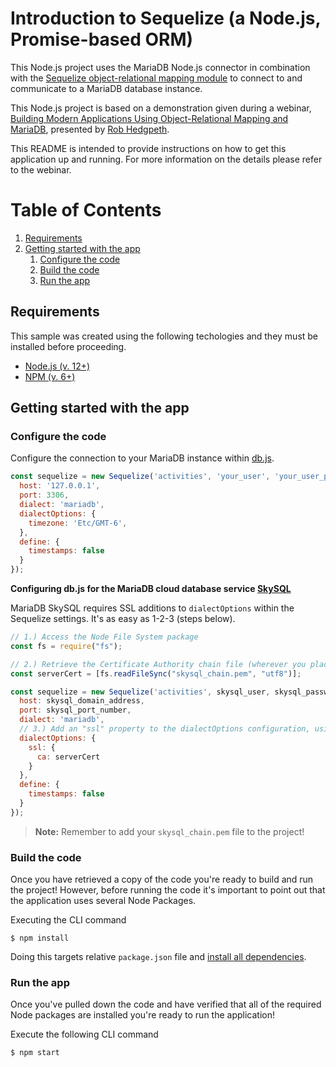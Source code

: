 # Introduction to Sequelize (a Node.js, Promise-based ORM)

This Node.js project uses the MariaDB Node.js connector in combination with the [Sequelize object-relational mapping module](https://sequelize.org/) to connect to and communicate to a MariaDB database instance.

This Node.js project is based on a demonstration given during a webinar, [Building Modern Applications Using Object-Relational Mapping and MariaDB](https://go.mariadb.com/20Q4-WBN-GLBL-OSSG-ORM-Object-Relational-Mapping-2020-8-20_Registration-LP.html), presented by [Rob Hedgpeth](https://mariadb.com/resources/blog/author/roberthedgpeth/).

This README is intended to provide instructions on how to get this application up and running. For more information on the details please refer to the webinar.

# Table of Contents
1. [Requirements](#requirements)
2. [Getting started with the app](#getting-started)
    1. [Configure the code](#configure-code)
    2. [Build the code](#build-code)
    3. [Run the app](#run-app)

## Requirements <a name="requirements"></a>

This sample was created using the following techologies and they must be installed before proceeding.

* [Node.js (v. 12+)](https://nodejs.org/docs/latest-v12.x/api/index.html)
* [NPM (v. 6+)](https://docs.npmjs.com/)

## Getting started with the app <a name="getting-started"></a>

### Configure the code <a name="configure-code"></a>

Configure the connection to your MariaDB instance within [db.js](db.js).

```javascript
const sequelize = new Sequelize('activities', 'your_user', 'your_user_password', {
  host: '127.0.0.1',
  port: 3306,
  dialect: 'mariadb',
  dialectOptions: {
    timezone: 'Etc/GMT-6',
  },
  define: {
    timestamps: false
  }
});
```

**Configuring db.js for the MariaDB cloud database service [SkySQL](https://mariadb.com/products/skysql/)**

MariaDB SkySQL requires SSL additions to `dialectOptions` within the Sequelize settings. It's as easy as 1-2-3 (steps below).

```javascript
// 1.) Access the Node File System package
const fs = require("fs");

// 2.) Retrieve the Certificate Authority chain file (wherever you placed it - notice it's just in the Node project root here)
const serverCert = [fs.readFileSync("skysql_chain.pem", "utf8")];

const sequelize = new Sequelize('activities', skysql_user, skysql_password, {
  host: skysql_domain_address,
  port: skysql_port_number,
  dialect: 'mariadb',
  // 3.) Add an "ssl" property to the dialectOptions configuration, using the serverCert const defined above
  dialectOptions: {
    ssl: {
      ca: serverCert
    }
  },
  define: {
    timestamps: false
  }
});
```

> **Note:** Remember to add your `skysql_chain.pem` file to the project!

### Build the code <a name="build-code"></a>

Once you have retrieved a copy of the code you're ready to build and run the project! However, before running the code it's important to point out that the application uses several Node Packages.

Executing the CLI command 

```
$ npm install
```

Doing this targets relative `package.json` file and [install all dependencies](https://docs.npmjs.com/downloading-and-installing-packages-locally).

### Run the app <a name="run-app"></a>

Once you've pulled down the code and have verified that all of the required Node packages are installed you're ready to run the application! 

Execute the following CLI command 

```bash
$ npm start
```


